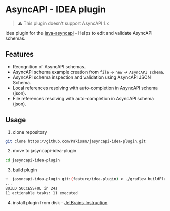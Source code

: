 # AsyncAPI - IDEA plugin

> ⚠️ This plugin doesn't support AsyncAPI 1.x

Idea plugin for the [java-asyncapi](https://github.com/Pakisan/java-asyncapi) - Helps to edit and validate AsyncAPI schemas.

## Features
- Recognition of AsyncAPI schemas.
- AsyncAPI schema example creation from `file` -> `new` -> `AsyncAPI schema`.
- AsyncAPI schema inspection and validation using AsyncAPI JSON Schema.
- Local references resolving with auto-completion in AsyncAPI schema (json).
- File references resolving with auto-completion in AsyncAPI schema (json).

## Usage
1. clone repository
```sh
git clone https://github.com/Pakisan/jasyncapi-idea-plugin.git
```
2. move to jasyncapi-idea-plugin
```sh
cd jasyncapi-idea-plugin
```
3. build plugin
```sh
➜  jasyncapi-idea-plugin git:(feature/idea-plugin) ✗ ./gradlew buildPlugin
...
BUILD SUCCESSFUL in 24s
11 actionable tasks: 11 executed
```
4. install plugin from disk - [JetBrains Instruction](https://www.jetbrains.com/help/idea/managing-plugins.html#install_plugin_from_disk)